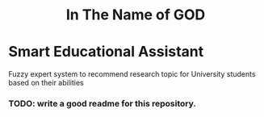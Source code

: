 <div align="center">
  <h1>In The Name of GOD</h1>
  </div>

# Smart Educational Assistant

Fuzzy expert system to recommend research topic for University students based on their abilities

### TODO: write a good readme for this repository.
